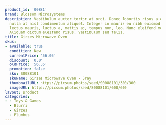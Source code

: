 ```yaml
---
product_id: '00881'
brand: Blossom Microsystems
description: Vestibulum auctor tortor at orci. Donec lobortis risus a elit. In at
  nulla at nisl condimentum aliquet. Integer in mauris eu nibh euismod gravida. Nullam
  lectus mauris, luctus a, mattis ac, tempus non, leo. Nunc eleifend molestie velit.
  Aliquam dictum eleifend risus. Vestibulum sed felis.
title: Girzes Microwave Oven
skus:
- available: true
  condition: New
  currentPrice: '56.05'
  discount: '0.0'
  oldPrice: '56.05'
  promotion: false
  sku: S0088101
  skuName: Girzes Microwave Oven - Gray
  thumbnailURL: https://picsum.photos/seed/S0088101/300/300
  imageURL: https://picsum.photos/seed/S0088101/600/600
layout: product
categories:
- - Toys & Games
  - Blurri
  - Girzes
  - Plumbus
---
```

